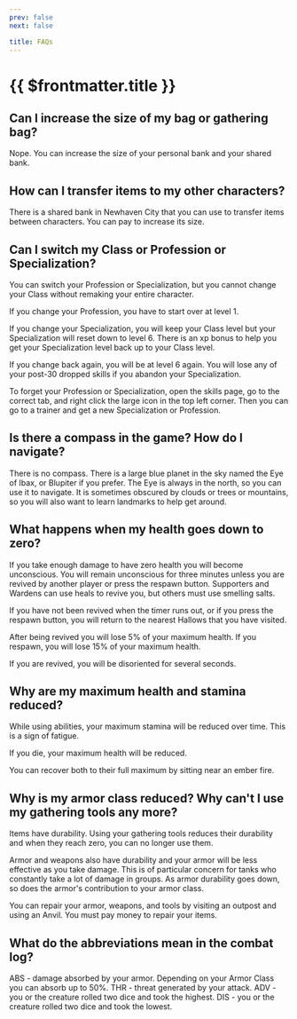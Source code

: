 ```yaml
---
prev: false
next: false

title: FAQs
---
```

# {{ $frontmatter.title }}

## Can I increase the size of my bag or gathering bag?

Nope. You can increase the size of your personal bank and your shared bank.

## How can I transfer items to my other characters?

There is a shared bank in Newhaven City that you can use to transfer items between characters. You can pay to increase its size.

## Can I switch my Class or Profession or Specialization?

You can switch your Profession or Specialization, but you cannot change your Class without remaking your entire character.

If you change your Profession, you have to start over at level 1.

If you change your Specialization, you will keep your Class level but your Specialization will reset down to level 6. There is an xp bonus to help you get your Specialization level back up to your Class level.

If you change back again, you will be at level 6 again. You will lose any of your post-30 dropped skills if you abandon your Specialization.

To forget your Profession or Specialization, open the skills page, go to the correct tab, and right click the large icon in the top left corner. Then you can go to a trainer and get a new Specialization or Profession.

## Is there a compass in the game? How do I navigate?

There is no compass. There is a large blue planet in the sky named the Eye of Ibax, or Blupiter if you prefer. The Eye is always in the north, so you can use it to navigate. It is sometimes obscured by clouds or trees or mountains, so you will also want to learn landmarks to help get around.

## What happens when my health goes down to zero?

If you take enough damage to have zero health you will become unconscious. You will remain unconscious for three minutes unless you are revived by another player or press the respawn button. Supporters and Wardens can use heals to revive you, but others must use smelling salts.

If you have not been revived when the timer runs out, or if you press the respawn button, you will return to the nearest Hallows that you have visited.

After being revived you will lose 5% of your maximum health. If you respawn, you will lose 15% of your maximum health.

If you are revived, you will be disoriented for several seconds.

## Why are my maximum health and stamina reduced?

While using abilities, your maximum stamina will be reduced over time. This is a sign of fatigue.

If you die, your maximum health will be reduced.

You can recover both to their full maximum by sitting near an ember fire.

## Why is my armor class reduced? Why can't I use my gathering tools any more?

Items have durability. Using your gathering tools reduces their durability and when they reach zero, you can no longer use them.

Armor and weapons also have durability and your armor will be less effective as you take damage. This is of particular concern for tanks who constantly take a lot of damage in groups. As armor durability goes down, so does the armor's contribution to your armor class.

You can repair your armor, weapons, and tools by visiting an outpost and using an Anvil. You must pay money to repair your items.

## What do the abbreviations mean in the combat log?

ABS - damage absorbed by your armor. Depending on your Armor Class you can absorb up to 50%.
THR - threat generated by your attack.
ADV - you or the creature rolled two dice and took the highest.
DIS - you or the creature rolled two dice and took the lowest.



